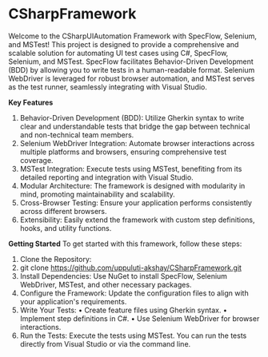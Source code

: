 # CSharpFramework
Welcome to the CSharpUIAutomation Framework with SpecFlow, Selenium, and MSTest! This project is designed to provide a comprehensive and scalable solution for automating UI test cases using C#, SpecFlow, Selenium, and MSTest. SpecFlow facilitates Behavior-Driven Development (BDD) by allowing you to write tests in a human-readable format. Selenium WebDriver is leveraged for robust browser automation, and MSTest serves as the test runner, seamlessly integrating with Visual Studio.

**Key Features**
1.	Behavior-Driven Development (BDD): Utilize Gherkin syntax to write clear and understandable tests that bridge the gap between technical and non-technical team 
    members.
2.	Selenium WebDriver Integration: Automate browser interactions across multiple platforms and browsers, ensuring comprehensive test coverage.
3.	MSTest Integration: Execute tests using MSTest, benefiting from its detailed reporting and integration with Visual Studio.
4.	Modular Architecture: The framework is designed with modularity in mind, promoting maintainability and scalability.
5.	Cross-Browser Testing: Ensure your application performs consistently across different browsers.
6.	Extensibility: Easily extend the framework with custom step definitions, hooks, and utility functions.


**Getting Started**
To get started with this framework, follow these steps:
1.	Clone the Repository:
2.	git clone https://github.com/uppuluti-akshay/CSharpFramework.git
3.	Install Dependencies: Use NuGet to install SpecFlow, Selenium WebDriver, MSTest, and other necessary packages.
4.	Configure the Framework: Update the configuration files to align with your application's requirements.
5.	Write Your Tests:
•	Create feature files using Gherkin syntax.
•	Implement step definitions in C#.
•	Use Selenium WebDriver for browser interactions.
6.	Run the Tests: Execute the tests using MSTest. You can run the tests directly from Visual Studio or via the command line.
